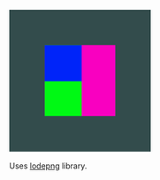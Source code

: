 ![4.1_HelloTextureLODEPNG.png](/screenshots/4.1_HelloTextureLODEPNG.png)

Uses [lodepng](https://lodev.org/lodepng/) library.
